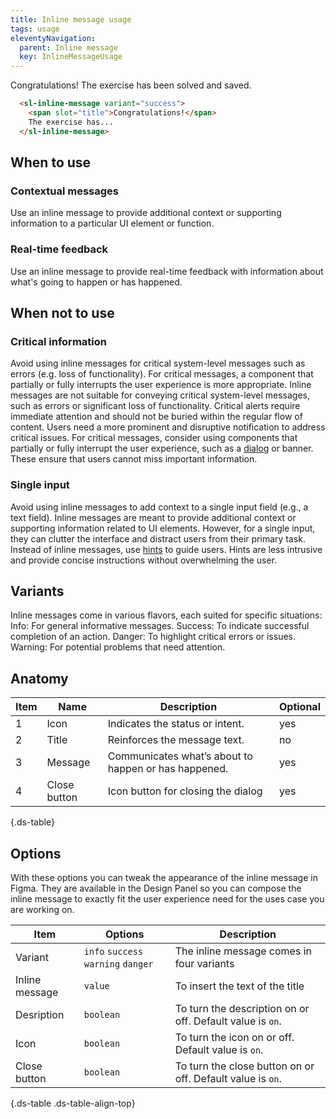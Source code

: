 ```yaml
---
title: Inline message usage
tags: usage
eleventyNavigation:
  parent: Inline message
  key: InlineMessageUsage
---
```


<section class="no-heading">

<div class="ds-example">
  <sl-inline-message variant="success">
    <span slot="title">Congratulations!</span>
    The exercise has been solved and saved.
  </sl-inline-message>
</div>

<div class="ds-code">

  ```html
    <sl-inline-message variant="success">
      <span slot="title">Congratulations!</span>
      The exercise has...
    </sl-inline-message>
  ```

</div>

</section>

<section>

## When to use

### Contextual messages
Use an inline message to provide additional context or supporting information to a particular UI element or function.

### Real-time feedback
Use an inline message to provide real-time feedback with information about what's going to happen or has happened.


</section>

<section>

## When not to use

### Critical information
Avoid using inline messages for critical system-level messages such as errors (e.g. loss of functionality). For critical messages, a component that partially or fully interrupts the user experience is more appropriate. Inline messages are not suitable for conveying critical system-level messages, such as errors or significant loss of functionality. 
Critical alerts require immediate attention and should not be buried within the regular flow of content. Users need a more prominent and disruptive notification to address critical issues. For critical messages, consider using components that partially or fully interrupt the user experience, such as a [dialog](/categories/components/dialog/) or banner. These ensure that users cannot miss important information.

### Single input
Avoid using inline messages to add context to a single input field (e.g., a text field). Inline messages are meant to provide additional context or supporting information related to UI elements. However, for a single input, they can clutter the interface and distract users from their primary task.
Instead of inline messages, use [hints](/categories/components/form-field/) to guide users. Hints are less intrusive and provide concise instructions without overwhelming the user.

</section>

<section>

## Variants

Inline messages come in various flavors, each suited for specific situations:
Info: For general informative messages.
Success: To indicate successful completion of an action.
Danger: To highlight critical errors or issues.
Warning: For potential problems that need attention.

</section>

<section>

## Anatomy

<div class="ds-table-wrapper">

| Item | Name | Description | Optional|
|-|-|-|-|
| 1 | Icon | Indicates the status or intent. |yes|
| 2 | Title	| Reinforces the message text. |no|
| 3 | Message | Communicates what’s about to happen or has happened.| yes |
| 4 | Close button	| Icon button for closing the dialog | yes |

{.ds-table}

</div>

</section>

<section>

## Options

With these options you can tweak the appearance of the inline message in Figma. They are available in the Design Panel so you can compose the inline message to exactly fit the user experience need for the uses case you are working on.

<div class="ds-table-wrapper">
  
|Item|Options|Description|
|-|-|-|
|Variant|`info` `success` `warning` `danger`| The inline message comes in four variants|
|Inline message|`value`| To insert the text of the title|
|Desription|`boolean`| To turn the description on or off. Default value is `on`.|
|Icon|`boolean`| To turn the icon on or off. Default value is `on`. |
|Close button|`boolean`|To turn the close button on or off. Default value is `on`.|

{.ds-table .ds-table-align-top}

</div>

</section>
